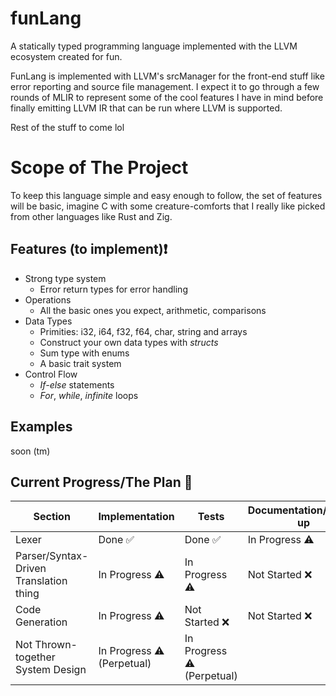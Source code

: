 # funLang
A statically typed programming language implemented with the LLVM ecosystem created for fun.

FunLang is implemented with LLVM's srcManager for the front-end stuff like error reporting and source file management. I expect it to go through a few rounds of MLIR to represent some of the cool features I have in mind before finally emitting LLVM IR that can be run where LLVM is supported.  

Rest of the stuff to come lol
# Scope of The Project 

To keep this language simple and easy enough to follow, the set of features
will be basic, imagine C with some creature-comforts that I really like picked from other languages like Rust and Zig.

## Features (to implement)❗

- Strong type system
  - Error return types for error handling
- Operations
  - All the basic ones you expect, arithmetic, comparisons
- Data Types
  - Primities: i32, i64, f32, f64, char, string and arrays 
  - Construct your own data types with *structs*
  - Sum type with enums
  - A basic trait system
- Control Flow
  - *If-else* statements
  - *For*, *while*, *infinite* loops    

## Examples

soon (tm)


## Current Progress/The Plan 📝

| Section                           | Implementation            | Tests                     | Documentation/Write-up |
|-----------------------------------|---------------------------|---------------------------|------------------------|
| Lexer                             | Done ✅                   | Done ✅                   | In Progress ⚠️          |
| Parser/Syntax-Driven Translation thing                            | In Progress ⚠️            | In Progress  ⚠️                 | Not Started ❌         |
| Code Generation                   | In Progress ⚠️            | Not Started ❌           | Not Started ❌         |
| Not Thrown-together System Design | In Progress ⚠️ (Perpetual) | In Progress ⚠️ (Perpetual) |                        |
